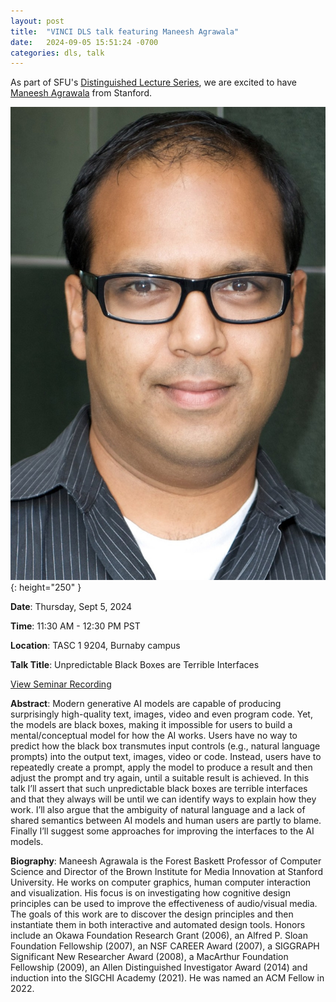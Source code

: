 ```yaml
---
layout: post
title:  "VINCI DLS talk featuring Maneesh Agrawala"
date:   2024-09-05 15:51:24 -0700
categories: dls, talk
---
```


As part of SFU's [Distinguished Lecture Series](https://www.sfu.ca/computing/newsandevents/distinguished-lecture-series.html), we are excited to have [Maneesh Agrawala](https://graphics.stanford.edu/~maneesh/) from Stanford.

![Maneesh Agrawala](/assets/images/talks/maneesh_agrawala.jpg){: height="250" }

**Date**: Thursday, Sept 5, 2024

**Time**: 11:30 AM - 12:30 PM PST

**Location**: TASC 1 9204, Burnaby campus

**Talk Title**: Unpredictable Black Boxes are Terrible Interfaces

[View Seminar Recording](https://stream.sfu.ca/Media/Play/a95ad09352f74cd8aa36ec76f592ad4e1d)

**Abstract**: Modern generative AI models are capable of producing surprisingly high-quality text, images, video and even program code. Yet, the models are black boxes, making it impossible for users to build a mental/conceptual model for how the AI works. Users have no way to predict how the black box transmutes input controls (e.g., natural language prompts) into the output text, images, video or code. Instead, users have to repeatedly create a prompt, apply the model to produce a result and then adjust the prompt and try again, until a suitable result is achieved. In this talk I’ll assert that such unpredictable black boxes are terrible interfaces and that they always will be until we can identify ways to explain how they work.  I’ll also argue that the ambiguity of natural language and a lack of shared semantics between AI models and human users are partly to blame. Finally I’ll suggest some approaches for improving the interfaces to the AI models.

**Biography**: Maneesh Agrawala is the Forest Baskett Professor of Computer Science and Director of the Brown Institute for Media Innovation at Stanford University. He works on computer graphics, human computer interaction and visualization. His focus is on investigating how cognitive design principles can be used to improve the effectiveness of audio/visual media. The goals of this work are to discover the design principles and then instantiate them in both interactive and automated design tools. Honors include an Okawa Foundation Research Grant (2006), an Alfred P. Sloan Foundation Fellowship (2007), an NSF CAREER Award (2007), a SIGGRAPH Significant New Researcher Award (2008), a MacArthur Foundation Fellowship (2009), an Allen Distinguished Investigator Award (2014) and induction into the SIGCHI Academy (2021). He was named an ACM Fellow in 2022. 